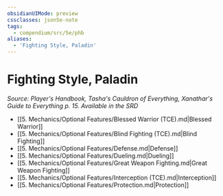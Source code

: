 ```yaml
---
obsidianUIMode: preview
cssclasses: json5e-note
tags:
  - compendium/src/5e/phb
aliases:
  - 'Fighting Style, Paladin'
---
```

# Fighting Style, Paladin
*Source: Player's Handbook, Tasha's Cauldron of Everything, Xanathar's Guide to Everything p. 15. Available in the <span title='Systems Reference Document (5.2)'>SRD</span>* 

- [[5. Mechanics/Optional Features/Blessed Warrior (TCE).md\|Blessed Warrior]]
- [[5. Mechanics/Optional Features/Blind Fighting (TCE).md\|Blind Fighting]]
- [[5. Mechanics/Optional Features/Defense.md\|Defense]]
- [[5. Mechanics/Optional Features/Dueling.md\|Dueling]]
- [[5. Mechanics/Optional Features/Great Weapon Fighting.md\|Great Weapon Fighting]]
- [[5. Mechanics/Optional Features/Interception (TCE).md\|Interception]]
- [[5. Mechanics/Optional Features/Protection.md\|Protection]]
